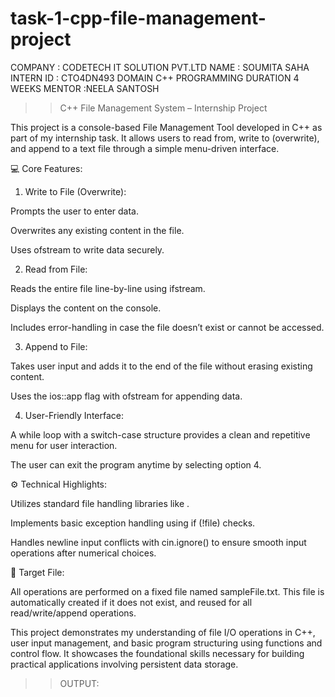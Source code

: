 # task-1-cpp-file-management-project
COMPANY : CODETECH IT SOLUTION PVT.LTD
NAME : SOUMITA SAHA 
INTERN ID : CTO4DN493
DOMAIN C++ PROGRAMMING 
DURATION 4 WEEKS
MENTOR :NEELA SANTOSH 

>>C++ File Management System – Internship Project

This project is a console-based File Management Tool developed in C++ as part of my internship task. It allows users to read from, write to (overwrite), and append to a text file through a simple menu-driven interface.

💻 Core Features:

1. Write to File (Overwrite):

Prompts the user to enter data.

Overwrites any existing content in the file.

Uses ofstream to write data securely.



2. Read from File:

Reads the entire file line-by-line using ifstream.

Displays the content on the console.

Includes error-handling in case the file doesn’t exist or cannot be accessed.



3. Append to File:

Takes user input and adds it to the end of the file without erasing existing content.

Uses the ios::app flag with ofstream for appending data.



4. User-Friendly Interface:

A while loop with a switch-case structure provides a clean and repetitive menu for user interaction.

The user can exit the program anytime by selecting option 4.




⚙️ Technical Highlights:

Utilizes standard file handling libraries like <fstream>.

Implements basic exception handling using if (!file) checks.

Handles newline input conflicts with cin.ignore() to ensure smooth input operations after numerical choices.


📁 Target File:

All operations are performed on a fixed file named sampleFile.txt. This file is automatically created if it does not exist, and reused for all read/write/append operations.


This project demonstrates my understanding of file I/O operations in C++, user input management, and basic program structuring using functions and control flow. It showcases the foundational skills necessary for building practical applications involving persistent data storage.

>>OUTPUT: 










